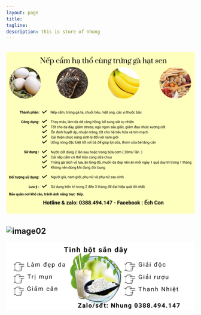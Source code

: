 ```yaml
---
layout: page
title:
tagline:
description: this is store of nhung
---
```

![image01](https://raw.githubusercontent.com/nhungStore/nhungstore.github.io/master/assets/img/Final04.jpg)
---
![image02](https://raw.githubusercontent.com/nhungStore/nhungstore.github.io/master/assets/img/botnghe.jpg)
---
![image03](https://raw.githubusercontent.com/nhungStore/nhungstore.github.io/master/assets/img/sanday.jpg)
